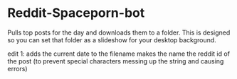 # Reddit-Spaceporn-bot
Pulls top posts for the day and downloads them to a folder. This is designed so you can set that folder as a slideshow for your desktop background.

edit 1: 
  adds the current date to the filename
  makes the name the reddit id of the post (to prevent special characters messing up the string and causing errors)
